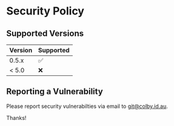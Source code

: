 # Security Policy

## Supported Versions

| Version | Supported          |
| ------- | ------------------ |
| 0.5.x   | :white_check_mark: |
| < 5.0   | :x:                |

## Reporting a Vulnerability

Please report security vulnerabilties via email to git@colby.id.au.

Thanks!
